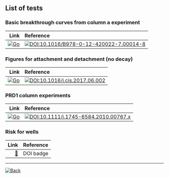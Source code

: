 ## List of tests

### Basic breakthrough curves from column a experiment

| Link | Reference |
|--:|:--|
|[![Go](https://raw.githubusercontent.com/tabler/tabler-icons/master/icons/atom.svg)](https://edsaac.github.io/bioparticle/test/btCol.html) | [![DOI:10.1016/B978-0-12-420022-7.00014-8](https://zenodo.org/badge/DOI/10.1016/B978-0-12-420022-7.00014-8.svg)](https://linkinghub.elsevier.com/retrieve/pii/B9780124200227000148) |

### Figures for attachment and detachment (no decay)

| Link | Reference |
|--:|:--|
|[![Go](https://raw.githubusercontent.com/tabler/tabler-icons/master/icons/atom.svg)](https://edsaac.github.io/bioparticle/test/AtDetCol.html) | [![DOI:10.1016/j.cis.2017.06.002](https://zenodo.org/badge/DOI/10.1016/j.cis.2017.06.002.svg)](http://dx.doi.org/10.1016/j.cis.2017.06.002) |


### PRD1 column experiments

| Link | Reference |
|--:|:--|
|[![Go](https://raw.githubusercontent.com/tabler/tabler-icons/master/icons/atom.svg)](https://edsaac.github.io/bioparticle/test/phagesPRD1.html) | [![DOI:10.1111/j.1745-6584.2010.00767.x](https://zenodo.org/badge/DOI/10.1111/j.1745-6584.2010.00767.x.svg)](https://doi.org/10.1111/j.1745-6584.2010.00767.x) |

### Risk for wells

| Link | Reference |
|--:|:--|
|[&#128208;](https://edsaac.github.io/bioparticle/) | DOI badge|

***

<a href="https://edsaac.github.io/bioparticle/">
	<img alt="Back" src="https://img.shields.io/badge/&#11013;-Go back-purple?style=for-the-badge">
</a>

